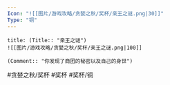 ```yaml
---
Icon: "![[图片/游戏攻略/贪婪之秋/奖杯/亲王之谜.png|30]]"
Type: "铜"
---
```

```ad-common-bronze-trophy
title: (Title:: "亲王之谜")
![[图片/游戏攻略/贪婪之秋/奖杯/亲王之谜.png|100]]

(Comment:: "你发现了商团的秘密以及自己的身世")
```

#贪婪之秋/奖杯 #奖杯 #奖杯/铜
